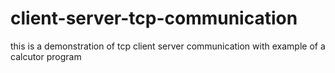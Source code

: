 # client-server-tcp-communication

this is a demonstration of tcp client server communication with example of a calcutor program
